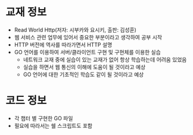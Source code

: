 # 교재 정보
- Read World Http(저자: 시부카와 요시키, 출판: 김성훈)
- 웹 서비스 관련 업무에 있어서 중요한 부분이라고 생각하여 공부 시작
- HTTP 버전에 역사를 따라가면서 HTTP 설명
- GO 언어를 이용하여 서버/클라이언트 구현 및 구현체를 이용한 실습
  - 네트워크 교재 중에 실습이 있는 교재가 없어 항상 학습하는데 어려움 있었음
  - 실습을 하면서 웹 통신의 이해에 도움이 될 것이라고 예상
  - GO 언어에 대한 기초적인 학습도 같이 될 것이라고 예상

# 코드 정보
- 각 챕터 별 구현한 GO 파일
- 필요에 따라서는 쉘 스크립트도 포함
